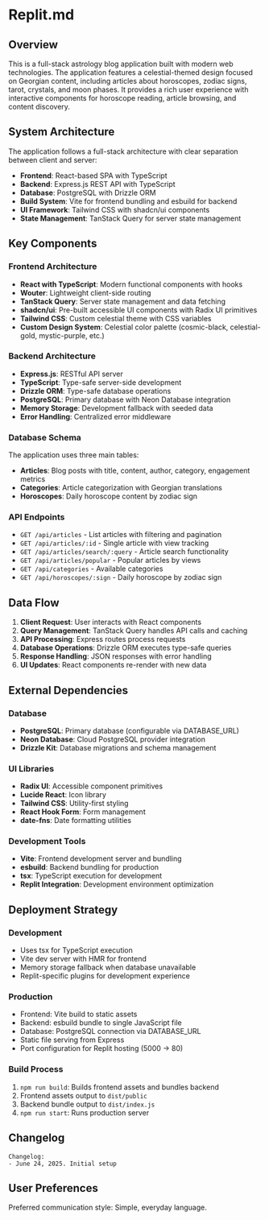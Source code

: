 # Replit.md

## Overview

This is a full-stack astrology blog application built with modern web technologies. The application features a celestial-themed design focused on Georgian content, including articles about horoscopes, zodiac signs, tarot, crystals, and moon phases. It provides a rich user experience with interactive components for horoscope reading, article browsing, and content discovery.

## System Architecture

The application follows a full-stack architecture with clear separation between client and server:

- **Frontend**: React-based SPA with TypeScript
- **Backend**: Express.js REST API with TypeScript
- **Database**: PostgreSQL with Drizzle ORM
- **Build System**: Vite for frontend bundling and esbuild for backend
- **UI Framework**: Tailwind CSS with shadcn/ui components
- **State Management**: TanStack Query for server state management

## Key Components

### Frontend Architecture
- **React with TypeScript**: Modern functional components with hooks
- **Wouter**: Lightweight client-side routing
- **TanStack Query**: Server state management and data fetching
- **shadcn/ui**: Pre-built accessible UI components with Radix UI primitives
- **Tailwind CSS**: Custom celestial theme with CSS variables
- **Custom Design System**: Celestial color palette (cosmic-black, celestial-gold, mystic-purple, etc.)

### Backend Architecture
- **Express.js**: RESTful API server
- **TypeScript**: Type-safe server-side development
- **Drizzle ORM**: Type-safe database operations
- **PostgreSQL**: Primary database with Neon Database integration
- **Memory Storage**: Development fallback with seeded data
- **Error Handling**: Centralized error middleware

### Database Schema
The application uses three main tables:
- **Articles**: Blog posts with title, content, author, category, engagement metrics
- **Categories**: Article categorization with Georgian translations
- **Horoscopes**: Daily horoscope content by zodiac sign

### API Endpoints
- `GET /api/articles` - List articles with filtering and pagination
- `GET /api/articles/:id` - Single article with view tracking
- `GET /api/articles/search/:query` - Article search functionality
- `GET /api/articles/popular` - Popular articles by views
- `GET /api/categories` - Available categories
- `GET /api/horoscopes/:sign` - Daily horoscope by zodiac sign

## Data Flow

1. **Client Request**: User interacts with React components
2. **Query Management**: TanStack Query handles API calls and caching
3. **API Processing**: Express routes process requests
4. **Database Operations**: Drizzle ORM executes type-safe queries
5. **Response Handling**: JSON responses with error handling
6. **UI Updates**: React components re-render with new data

## External Dependencies

### Database
- **PostgreSQL**: Primary database (configurable via DATABASE_URL)
- **Neon Database**: Cloud PostgreSQL provider integration
- **Drizzle Kit**: Database migrations and schema management

### UI Libraries
- **Radix UI**: Accessible component primitives
- **Lucide React**: Icon library
- **Tailwind CSS**: Utility-first styling
- **React Hook Form**: Form management
- **date-fns**: Date formatting utilities

### Development Tools
- **Vite**: Frontend development server and bundling
- **esbuild**: Backend bundling for production
- **tsx**: TypeScript execution for development
- **Replit Integration**: Development environment optimization

## Deployment Strategy

### Development
- Uses tsx for TypeScript execution
- Vite dev server with HMR for frontend
- Memory storage fallback when database unavailable
- Replit-specific plugins for development experience

### Production
- Frontend: Vite build to static assets
- Backend: esbuild bundle to single JavaScript file
- Database: PostgreSQL connection via DATABASE_URL
- Static file serving from Express
- Port configuration for Replit hosting (5000 -> 80)

### Build Process
1. `npm run build`: Builds frontend assets and bundles backend
2. Frontend assets output to `dist/public`
3. Backend bundle output to `dist/index.js`
4. `npm run start`: Runs production server

## Changelog
```
Changelog:
- June 24, 2025. Initial setup
```

## User Preferences

Preferred communication style: Simple, everyday language.